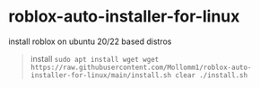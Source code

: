 # roblox-auto-installer-for-linux
install roblox on ubuntu 20/22 based distros

> install
`
sudo apt install wget
wget https://raw.githubusercontent.com/Mollomm1/roblox-auto-installer-for-linux/main/install.sh
clear
./install.sh
`
